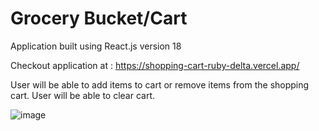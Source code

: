 # Grocery Bucket/Cart

Application built using React.js version 18

Checkout application at : https://shopping-cart-ruby-delta.vercel.app/

User will be able to add items to cart or remove items from the shopping cart. User will be able to clear cart.

![image](https://user-images.githubusercontent.com/107784718/185746845-2558c423-254c-48a7-9ff4-6717a82b4bd1.png)

